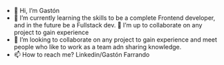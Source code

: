 - 👋 Hi, I’m Gastón
- 🌱 I’m currently learning the skills to be a complete Frontend developer, and in the future be a Fullstack dev.
🔨 I’m up to collaborate on any project to gain experience
- 💞️ I’m looking to collaborate on any project to gain experience and meet people who like to work as a team adn sharing knowledge.
- 📫 How to reach me? Linkedin/Gastón Farrando
